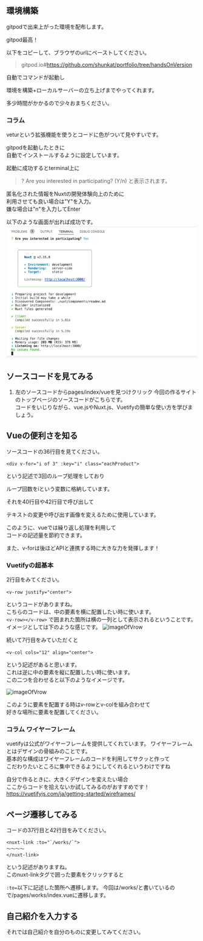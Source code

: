 ## 環境構築
gitpodで出来上がった環境を配布します。

gitpod最高！

以下をコピーして、ブラウザのurlにペーストしてください。
>gitpod.io#https://github.com/shunkat/portfolio/tree/handsOnVersion

自動でコマンドが起動し

環境を構築+ローカルサーバーの立ち上げまでやってくれます。

多少時間がかかるので少々おまちください。

### コラム
veturという拡張機能を使うとコードに色がついて見やすいです。</br>

gitpodを起動したときに</br>
自動でインストールするように設定しています。</br>



起動に成功するとterminal上に</br>
>? Are you interested in participating? (Y/n) 
と表示されます。</br>

匿名化された情報をNuxtの開発体験向上のために</br>
利用させても良い場合は"Y"を入力。</br>
嫌な場合は"n"を入力してEnter</br>

以下のような画面が出れば成功です。</br>
<img src="/image/successOpeningLocalServer.png"></br>


## ソースコードを見てみる

1. 左のソースコードからpages/index/vueを見つけクリック
今回の作るサイトのトップページのソースコードがこちらです。</br>
コードをいじりながら、vue.jsやNuxt.js、Vuetifyの簡単な使い方を学びましょう。


## Vueの便利さを知る
ソースコードの36行目を見てください。
```
<div v-for="i of 3" :key="i" class="eachProduct">
```
という記述で3回のループ処理をしており

ループ回数をiという変数に格納しています。

それを40行目や42行目で呼び出して

テキストの変更や呼び出す画像を変えるために使用しています。

このように、vueでは繰り返し処理を利用して</br>
コードの記述量を節約できます。</br>

また、v-forは後ほどAPIと連携する時に大きな力を発揮します！


### Vuetifyの超基本
2行目をみてください。

```<v-row justify="center">```

というコードがありますね。</br>
こちらのコードは、中の要素を横に配置したい時に使います。</br>
```<v-row></v-row>```
で囲まれた箇所は横の一列として表示されるということです。</br>
イメージとしては下のような感じです。
<img src="image/v-row.png" alt="imageOfVrow">

続いて7行目をみていただくと

```<v-col cols="12" align="center">```

という記述があると思います。</br>
これは逆に中の要素を縦に配置したい時に使います。</br>
この二つを合わせると以下のようなイメージです。

<img src="image/v-col.png" alt="imageOfVrow">

このように要素を配置する時はv-rowとv-colを組み合わせて</br>
好きな場所に要素を配置してください。

### コラム ワイヤーフレーム
vuetifyは公式がワイヤーフレームを提供してくれています。
ワイヤーフレームとはデザインの骨組みのことです。</br>
基本的な構成はワイヤーフレームのコードを利用してサクッと作って</br>
こだわりたいところに集中できるようにしてくれるというわけですね</br>

自分で作るときに、大きくデザインを変えたい場合</br>
ここからコードを拾えないか試してみるのがおすすめです！</br>
https://vuetifyjs.com/ja/getting-started/wireframes/





## ページ遷移してみる
コードの37行目と42行目をみてください。
```
<nuxt-link :to="`/works/`">
〜〜〜〜
</nuxt-link>
```
という記述がありますね。</br>
このnuxt-linkタグで囲った要素をクリックすると</br>

```:to=```以下に記述した箇所へ遷移します。
今回は/works/と書いているので/pages/works/index.vueに遷移します。

## 自己紹介を入力する
それでは自己紹介を自分のものに変更してみてください。



